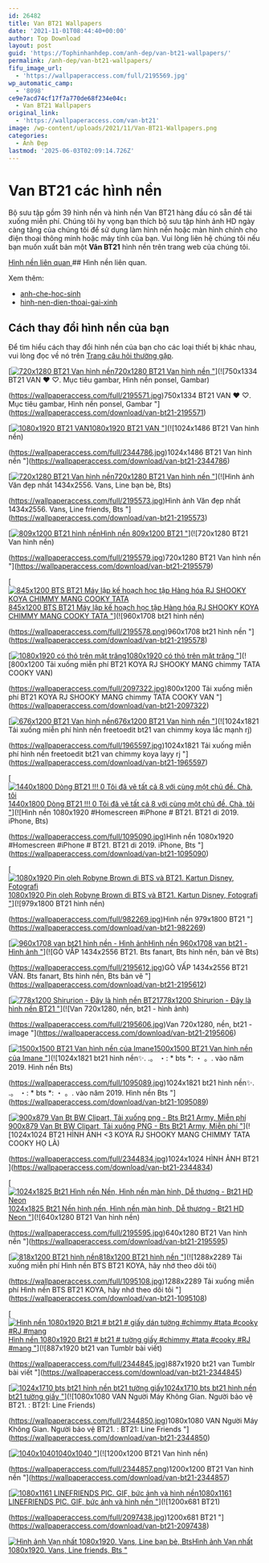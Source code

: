 ```yaml
---
id: 26482
title: Van BT21 Wallpapers
date: '2021-11-01T08:44:40+00:00'
author: Top Download
layout: post
guid: 'https://Tophinhanhdep.com/anh-dep/van-bt21-wallpapers/'
permalink: /anh-dep/van-bt21-wallpapers/
fifu_image_url:
  - 'https://wallpaperaccess.com/full/2195569.jpg'
wp_automatic_camp:
  - '8098'
ce9e7acd74cf17f7a770de68f234e04c:
  - Van BT21 Wallpapers
original_link:
  - 'https://wallpaperaccess.com/van-bt21'
image: /wp-content/uploads/2021/11/Van-BT21-Wallpapers.png
categories:
  - Ảnh Đẹp
lastmod: '2025-06-03T02:09:14.726Z'
---
```

# Van BT21 các hình nền

Bộ sưu tập gồm 39 hình nền và hình nền Van BT21 hàng đầu có sẵn để tải xuống miễn phí. Chúng tôi hy vọng bạn thích bộ sưu tập hình ảnh HD ngày càng tăng của chúng tôi để sử dụng làm hình nền hoặc màn hình chính cho điện thoại thông minh hoặc máy tính của bạn. Vui lòng liên hệ chúng tôi nếu bạn muốn xuất bản một **Vân BT21** hình nền trên trang web của chúng tôi.

[Hình nền liên quan ](#related) ## Hình nền liên quan.

   
 Xem thêm:

   
- [anh-che-hoc-sinh](https://tophinhanhdep.com/anh-che/anh-che-hoc-sinh/)
- [hinh-nen-dien-thoai-gai-xinh](https://tophinhanhdep.com/hinh-nen-dep/hinh-nen-dien-thoai-gai-xinh/)

## Cách thay đổi hình nền của bạn

Để tìm hiểu cách thay đổi hình nền của bạn cho các loại thiết bị khác nhau, vui lòng đọc về nó trên [Trang câu hỏi thường gặp](https://tophinhanhdep.com/faq/).

  
[[![720x1280 BT21 Van hình nền](https://wallpaperaccess.com/full/2195569.jpg)720x1280 BT21 Van hình nền "](https://wallpaperaccess.com/download/van-bt21-2195569)](![750x1334 BT21 VAN ♥ ♡.  Mục tiêu gambar, Hình nền ponsel, Gambar)

(https://wallpaperaccess.com/full/2195571.jpg)750x1334 BT21 VAN ♥ ♡. Mục tiêu gambar, Hình nền ponsel, Gambar "](https://wallpaperaccess.com/download/van-bt21-2195571)

[[![1080x1920 BT21 VAN](https://wallpaperaccess.com/full/2195570.jpg)1080x1920 BT21 VAN "](https://wallpaperaccess.com/download/van-bt21-2195570)](![1024x1486 BT21 Van hình nền)

(https://wallpaperaccess.com/full/2344786.jpg)1024x1486 BT21 Van hình nền "](https://wallpaperaccess.com/download/van-bt21-2344786)

[[![720x1280 BT21 Van hình nền](https://wallpaperaccess.com/full/2195572.jpg)720x1280 BT21 Van hình nền "](https://wallpaperaccess.com/download/van-bt21-2195572)](![Hình ảnh Văn đẹp nhất 1434x2556.  Vans, Line bạn bè, Bts)

(https://wallpaperaccess.com/full/2195573.jpg)Hình ảnh Văn đẹp nhất 1434x2556. Vans, Line friends, Bts "](https://wallpaperaccess.com/download/van-bt21-2195573)

[[![809x1200 BT21 hình nền](https://wallpaperaccess.com/full/2195575.jpg)Hình nền 809x1200 BT21 "](https://wallpaperaccess.com/download/van-bt21-2195575)](![720x1280 BT21 Van hình nền)

(https://wallpaperaccess.com/full/2195579.jpg)720x1280 BT21 Van hình nền "](https://wallpaperaccess.com/download/van-bt21-2195579)

[[![845x1200 BTS BT21 Máy lập kế hoạch học tập Hàng hóa RJ SHOOKY KOYA CHIMMY MANG COOKY TATA](https://wallpaperaccess.com/full/2195580.jpg)845x1200 BTS BT21 Máy lập kế hoạch học tập Hàng hóa RJ SHOOKY KOYA CHIMMY MANG COOKY TATA "](https://wallpaperaccess.com/download/van-bt21-2195580)](![960x1708 bt21 hình nền)

(https://wallpaperaccess.com/full/2195578.png)960x1708 bt21 hình nền "](https://wallpaperaccess.com/download/van-bt21-2195578)

[[![1080x1920 có thỏ trên mặt trăng](https://wallpaperaccess.com/full/2344794.jpg)1080x1920 có thỏ trên mặt trăng "](https://wallpaperaccess.com/download/van-bt21-2344794)](![800x1200 Tải xuống miễn phí BT21 KOYA RJ SHOOKY MANG chimmy TATA COOKY VAN)

(https://wallpaperaccess.com/full/2097322.jpg)800x1200 Tải xuống miễn phí BT21 KOYA RJ SHOOKY MANG chimmy TATA COOKY VAN "](https://wallpaperaccess.com/download/van-bt21-2097322)

[[![676x1200 BT21 Van hình nền](https://wallpaperaccess.com/full/2195613.jpg)676x1200 BT21 Van hình nền "](https://wallpaperaccess.com/download/van-bt21-2195613)](![1024x1821 Tải xuống miễn phí hình nền freetoedit bt21 van chimmy koya lắc mạnh rj)

(https://wallpaperaccess.com/full/1965597.jpg)1024x1821 Tải xuống miễn phí hình nền freetoedit bt21 van chimmy koya layy rj "](https://wallpaperaccess.com/download/van-bt21-1965597)

[[![1440x1800 Dòng BT21 !!!  0 Tôi đã vẽ tất cả 8 với cùng một chủ đề.  Chà, tôi](https://wallpaperaccess.com/full/2344807.png)1440x1800 Dòng BT21 !!! 0 Tôi đã vẽ tất cả 8 với cùng một chủ đề. Chà, tôi "](https://wallpaperaccess.com/download/van-bt21-2344807)](![Hình nền 1080x1920 #Homescreen #iPhone # BT21.  BT21 di 2019. iPhone, Bts)

(https://wallpaperaccess.com/full/1095090.jpg)Hình nền 1080x1920 #Homescreen #iPhone # BT21. BT21 di 2019. iPhone, Bts "](https://wallpaperaccess.com/download/van-bt21-1095090)

[[![1080x1920 Pin oleh Robyne Brown di BTS và BT21.  Kartun Disney, Fotografi](https://wallpaperaccess.com/full/2195598.jpg)1080x1920 Pin oleh Robyne Brown di BTS và BT21. Kartun Disney, Fotografi "](https://wallpaperaccess.com/download/van-bt21-2195598)](![979x1800 BT21 hình nền)

(https://wallpaperaccess.com/full/982269.jpg)Hình nền 979x1800 BT21 "](https://wallpaperaccess.com/download/van-bt21-982269)

[[![960x1708 van bt21 hình nền - Hình ảnh](https://wallpaperaccess.com/full/2195577.jpg)Hình nền 960x1708 van bt21 - Hình ảnh "](https://wallpaperaccess.com/download/van-bt21-2195577)](![GÒ VẤP 1434x2556 BT21.  Bts fanart, Bts hình nền, bản vẽ Bts)

(https://wallpaperaccess.com/full/2195612.jpg)GÒ VẤP 1434x2556 BT21 VÂN. Bts fanart, Bts hình nền, Bts bản vẽ "](https://wallpaperaccess.com/download/van-bt21-2195612)

[[![778x1200 Shirurion - Đây là hình nền BT21](https://wallpaperaccess.com/full/2195587.jpg)778x1200 Shirurion - Đây là hình nền BT21 "](https://wallpaperaccess.com/download/van-bt21-2195587)](![Van 720x1280, nền, bt21 - hình ảnh)

(https://wallpaperaccess.com/full/2195606.jpg)Van 720x1280, nền, bt21 - image "](https://wallpaperaccess.com/download/van-bt21-2195606)

[[![1500x1500 BT21 Van hình nền của Imane](https://wallpaperaccess.com/full/2195599.jpg)1500x1500 BT21 Van hình nền của Imane "](https://wallpaperaccess.com/download/van-bt21-2195599)](![1024x1821 bt21 hình nền✨.  .。 ・: * bts *: ・ 。.  vào năm 2019. Hình nền Bts)

(https://wallpaperaccess.com/full/1095089.jpg)1024x1821 bt21 hình nền✨. .。 ・: \* bts \*: ・ 。. vào năm 2019. Hình nền Bts "](https://wallpaperaccess.com/download/van-bt21-1095089)

[[![900x879 Van Bt BW Clipart, Tải xuống png - Bts Bt21 Army, Miễn phí](https://wallpaperaccess.com/full/2344826.png)900x879 Van Bt BW Clipart, Tải xuống PNG - Bts Bt21 Army, Miễn phí "](https://wallpaperaccess.com/download/van-bt21-2344826)](![1024x1024 BT21 HÌNH ẢNH <3 KOYA RJ SHOOKY MANG CHIMMY TATA COOKY HỌ LÀ)

(https://wallpaperaccess.com/full/2344834.jpg)1024x1024 HÌNH ẢNH BT21 ](https://wallpaperaccess.com/download/van-bt21-2344834)

[[![1024x1825 Bt21 Hình nền Nền, Hình nền màn hình, Dễ thương - Bt21 HD Neon](https://wallpaperaccess.com/full/1095105.jpg)1024x1825 Bt21 Nền hình nền, Hình nền màn hình, Dễ thương - Bt21 HD Neon "](https://wallpaperaccess.com/download/van-bt21-1095105)](![640x1280 BT21 Van hình nền)

(https://wallpaperaccess.com/full/2195595.jpg)640x1280 BT21 Van hình nền "](https://wallpaperaccess.com/download/van-bt21-2195595)

[[![818x1200 BT21 hình nền](https://wallpaperaccess.com/full/2195622.jpg)818x1200 BT21 hình nền "](https://wallpaperaccess.com/download/van-bt21-2195622)](![1288x2289 Tải xuống miễn phí Hình nền BTS BT21 KOYA, hãy nhớ theo dõi tôi)

(https://wallpaperaccess.com/full/1095108.jpg)1288x2289 Tải xuống miễn phí Hình nền BTS BT21 KOYA, hãy nhớ theo dõi tôi "](https://wallpaperaccess.com/download/van-bt21-1095108)

[[![Hình nền 1080x1920 Bt21 # bt21 # giấy dán tường #chimmy #tata #cooky #RJ #mang](https://wallpaperaccess.com/full/2344839.jpg)Hình nền 1080x1920 Bt21 # bt21 # tường giấy #chimmy #tata #cooky #RJ #mang "](https://wallpaperaccess.com/download/van-bt21-2344839)](![887x1920 bt21 van Tumblr bài viết)

(https://wallpaperaccess.com/full/2344845.jpg)887x1920 bt21 van Tumblr bài viết "](https://wallpaperaccess.com/download/van-bt21-2344845)

[[![1024x1710 bts bt21 hình nền bt21 tường giấy](https://wallpaperaccess.com/full/982290.jpg)1024x1710 bts bt21 hình nền bt21 tường giấy "](https://wallpaperaccess.com/download/van-bt21-982290)](![1080x1080 VAN Người Máy Không Gian.  Người bảo vệ BT21.  : BT21: Line Friends)

(https://wallpaperaccess.com/full/2344850.jpg)1080x1080 VAN Người Máy Không Gian. Người bảo vệ BT21. : BT21: Line Friends "](https://wallpaperaccess.com/download/van-bt21-2344850)

[[![1040x1040 ](https://wallpaperaccess.com/full/1289504.gif)1040x1040 "](https://wallpaperaccess.com/download/van-bt21-1289504)](![1200x1200 BT21 Van hình nền)

(https://wallpaperaccess.com/full/2344857.png)1200x1200 BT21 Van hình nền "](https://wallpaperaccess.com/download/van-bt21-2344857)

[[![1080x1161 LINEFRIENDS PIC.  GIF, bức ảnh và hình nền](https://wallpaperaccess.com/full/2344864.jpg)1080x1161 LINEFRIENDS PIC. GIF, bức ảnh và hình nền "](https://wallpaperaccess.com/download/van-bt21-2344864)](![1200x681 BT21)

(https://wallpaperaccess.com/full/2097438.jpg)1200x681 BT21 "](https://wallpaperaccess.com/download/van-bt21-2097438)

[![Hình ảnh Vạn nhất 1080x1920.  Vans, Line bạn bè, Bts](https://wallpaperaccess.com/full/2344888.jpg)Hình ảnh Vạn nhất 1080x1920. Vans, Line friends, Bts "](https://wallpaperaccess.com/download/van-bt21-2344888)
